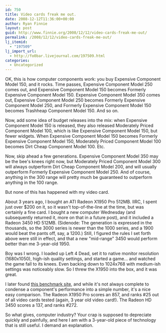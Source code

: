 ```yaml
---
id: 750
title: Video cards freak me out.
date: 2008-12-12T11:36:00+00:00
author: Ryan Finnie
layout: post
guid: http://www.finnie.org/2008/12/12/video-cards-freak-me-out/
permalink: /2008/12/12/video-cards-freak-me-out/
lj_itemid:
  - "197509"
lj_import_url:
  - http://fo0bar.livejournal.com/197509.html
categories:
  - Uncategorized
---
```

OK, this is how computer components work: you buy Expensive Component Model 150, and it rocks. Time passes, Expensive Component Model 250 comes out, and Expensive Component Model 150 becomes Formerly Expensive Component Model 150. Expensive Component Model 350 comes out, Expensive Component Model 250 becomes Formerly Expensive Component Model 250, and Formerly Expensive Component Model 150 becomes Trashheap Component Model 150. And so on.

Now, add some idea of budget releases into the mix: when Expensive Component Model 150 is released, they also released Moderately Priced Component Model 100, which is like Expensive Component Model 150, but fewer widgets. When Expensive Component Model 150 becomes Formerly Expensive Component Model 150, Moderately Priced Component Model 100 becomes Dirt Cheap Component Model 100. Etc.

Now, skip ahead a few generations. Expensive Component Model 350 may be the bee's knees right now, but Moderately Priced Component Model 300 will always outperform Dirt Cheap Component Model 200, and will usually outperform Formerly Expensive Component Model 250. And of course, anything in the 300 range will pretty much be guaranteed to outperform anything in the 100 range.

But none of this has happened with my video card.

About 3 years ago, I bought an ATI Radeon X1950 Pro 512MB. IIRC, I spent just over $200 on it, so it wasn't top-of-the-line at the time, but was certainly a fine card. I bought a new computer Wednesday (and subsequently returned it, more on that in a future post), and it included a Radeon 3450 HD 512MB. (Sidenode: The generation is expressed in the thousands, so the 3000 series is newer than the 1000 series, and a 1900 would beat the pants off, say, a 1200.) Still, I figured the rules I set forth above were still in effect, and that a new "mid-range" 3450 would perform better than me 3-year-old 1950.

Boy was I wrong. I loaded up Left 4 Dead, set it to native monitor resolution (1680x1050), high-ish quality settings, and started a game... and watched the game fall to its knees. Even backing down to 1024x768 with medium-ish settings was noticeably slow. So I threw the X1950 into the box, and it was great.

I later found [this benchmark site](http://www.videocardbenchmark.net/), and while it's not always complete to condense a component's performance into a simple number, it's a nice easy comparison. The Radeon X1950 Pro scores an 857, and ranks #25 out of all video cards tested (again, 3 year old video card!). The Radeon HD 3450 scores a 137, and ranks #272.

So what gives, computer industry? Your crap is supposed to depreciate quickly and painfully, and here I am with a 3-year-old piece of technology that is still useful. I demand an explanation.
